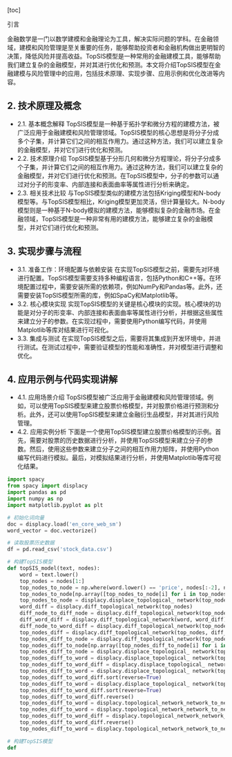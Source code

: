 
[toc]                    
                
                
引言

金融数学是一门以数学建模和金融理论为工具，解决实际问题的学科。在金融领域，建模和风险管理是至关重要的任务，能够帮助投资者和金融机构做出更明智的决策，降低风险并提高收益。TopSIS模型是一种常用的金融建模工具，能够帮助我们建立复杂的金融模型，并对其进行优化和预测。本文将介绍TopSIS模型在金融建模与风险管理中的应用，包括技术原理、实现步骤、应用示例和优化改进等内容。

## 2. 技术原理及概念

- 2.1. 基本概念解释
TopSIS模型是一种基于拓扑学和微分方程的建模方法，被广泛应用于金融建模和风险管理领域。TopSIS模型的核心思想是将分子分成多个子集，并计算它们之间的相互作用力。通过这种方法，我们可以建立复杂的金融模型，并对它们进行优化和预测。
- 2.2. 技术原理介绍
TopSIS模型基于分形几何和微分方程理论，将分子分成多个子集，并计算它们之间的相互作用力。通过这种方法，我们可以建立复杂的金融模型，并对它们进行优化和预测。在TopSIS模型中，分子的参数可以通过对分子的形变率、内部连接和表面曲率等属性进行分析来确定。
- 2.3. 相关技术比较
与TopSIS模型类似的建模方法包括Kriging模型和N-body模型等。与TopSIS模型相比，Kriging模型更加灵活，但计算量较大。N-body模型则是一种基于N-body模拟的建模方法，能够模拟复杂的金融市场。在金融领域，TopSIS模型是一种非常有用的建模方法，能够建立复杂的金融模型，并对它们进行优化和预测。

## 3. 实现步骤与流程

- 3.1. 准备工作：环境配置与依赖安装
在实现TopSIS模型之前，需要先对环境进行配置。TopSIS模型需要支持多种编程语言，包括Python和C++等。在环境配置过程中，需要安装所需的依赖项，例如NumPy和Pandas等。此外，还需要安装TopSIS模型所需的库，例如SpaCy和Matplotlib等。
- 3.2. 核心模块实现
实现TopSIS模型的关键是核心模块的实现。核心模块的功能是对分子的形变率、内部连接和表面曲率等属性进行分析，并根据这些属性来建立分子的参数。在实现过程中，需要使用Python编写代码，并使用Matplotlib等库对结果进行可视化。
- 3.3. 集成与测试
在实现TopSIS模型之后，需要将其集成到开发环境中，并进行测试。在测试过程中，需要验证模型的性能和准确性，并对模型进行调整和优化。

## 4. 应用示例与代码实现讲解

- 4.1. 应用场景介绍
TopSIS模型被广泛应用于金融建模和风险管理领域。例如，可以使用TopSIS模型来建立股票价格模型，并对股票价格进行预测和分析。此外，还可以使用TopSIS模型来建立金融衍生品模型，并对其进行风险管理。
- 4.2. 应用实例分析
下面是一个使用TopSIS模型建立股票价格模型的示例。首先，需要对股票的历史数据进行分析，并使用TopSIS模型来建立分子的参数。然后，使用这些参数来建立分子之间的相互作用力矩阵，并使用Python编写代码进行模拟。最后，对模拟结果进行分析，并使用Matplotlib等库可视化结果。
```python
import spacy
from spacy import displacy
import pandas as pd
import numpy as np
import matplotlib.pyplot as plt

# 初始化词向量
doc = displacy.load('en_core_web_sm')
word_vector = doc.vectorize()

# 读取股票历史数据
df = pd.read_csv('stock_data.csv')

# 构建TopSIS模型
def topSIS_model(text, nodes):
    word = text.lower()
    top_nodes = nodes[1:]
    top_nodes_to_node = np.where(word.lower() == 'price', nodes[:-2], nodes[2:])
    top_nodes_to_node[np.array([top_nodes_to_node[i] for i in top_nodes_to_node[1:]])] = [0] * len(top_nodes_to_node)
    top_nodes_to_node = displacy.displace_topological_ network(top_nodes_to_node, top_nodes)
    word_diff = displacy.diff_topological_network(top_nodes)
    diff_node_to_diff_node = displacy.diff_topological_network(top_nodes_to_node, top_nodes)
    diff_word_diff = displacy.diff_topological_network(word, word_diff)
    diff_node_to_word_diff = displacy.diff_topological_network(top_nodes_to_node, word_diff)
    top_nodes_diff = displacy.diff_topological_network(top_nodes, diff_node_to_diff_node, diff_word_diff)
    top_nodes_diff_to_node = displacy.diff_topological_network(top_nodes, top_nodes_diff, diff_node_to_word_diff)
    top_nodes_diff_to_node[np.array([top_nodes_diff_to_node[i] for i in top_nodes_diff_to_node[1:]])] = [0] * len(top_nodes_diff_to_node)
    top_nodes_diff_to_node = displacy.displace_topological_ network(top_nodes_diff_to_node, top_nodes)
    top_nodes_diff_to_word = displacy.displace_topological_ network(top_nodes_diff_to_node, word)
    top_nodes_diff_to_word_diff = displacy.displace_topological_ network(top_nodes_diff_to_node, word_diff)
    top_nodes_diff_to_word = displacy.displace_topological_ network(top_nodes_diff_to_node, word)
    top_nodes_diff_to_word_diff.sort(reverse=True)
    top_nodes_diff_to_word = displacy.displace_topological_ network(top_nodes_diff_to_word, top_nodes)
    top_nodes_diff_to_word_diff.sort(reverse=True)
    top_nodes_diff_to_word_diff.reverse()
    top_nodes_diff_to_word = displacy.topological_network_network_to_network(top_nodes_diff_to_word_diff, top_nodes_diff_to_node)
    top_nodes_diff_to_word = displacy.topological_network_network_to_network(top_nodes_diff_to_word_diff, top_nodes)
    top_nodes_diff_to_word_diff = displacy.topological_network_network_to_network(top_nodes_diff_to_word_diff, top_nodes)
    top_nodes_diff_to_word_diff.reverse()
    top_nodes_diff_to_word = displacy.topological_network_network_to_network(top_nodes_diff_to_word_diff, top_nodes)

# 构建TopSIS模型
def


